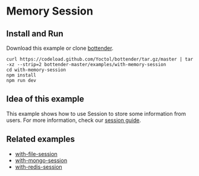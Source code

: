 # Memory Session

## Install and Run

Download this example or clone [bottender](https://github.com/Yoctol/bottender).

```
curl https://codeload.github.com/Yoctol/bottender/tar.gz/master | tar -xz --strip=2 bottender-master/examples/with-memory-session
cd with-memory-session
npm install
npm run dev
```

## Idea of this example

This example shows how to use Session to store some information from users. For
more information, check our
[session guide](https://bottender.js.org/docs/Guides-Session).

## Related examples

* [with-file-session](../with-file-session)
* [with-mongo-session](../with-mongo-session)
* [with-redis-session](../with-redis-session)
